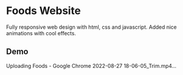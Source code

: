 # Foods Website

Fully responsive web design with html, css and javascript. Added nice animations with cool effects.


## Demo


Uploading Foods - Google Chrome 2022-08-27 18-06-05_Trim.mp4…

